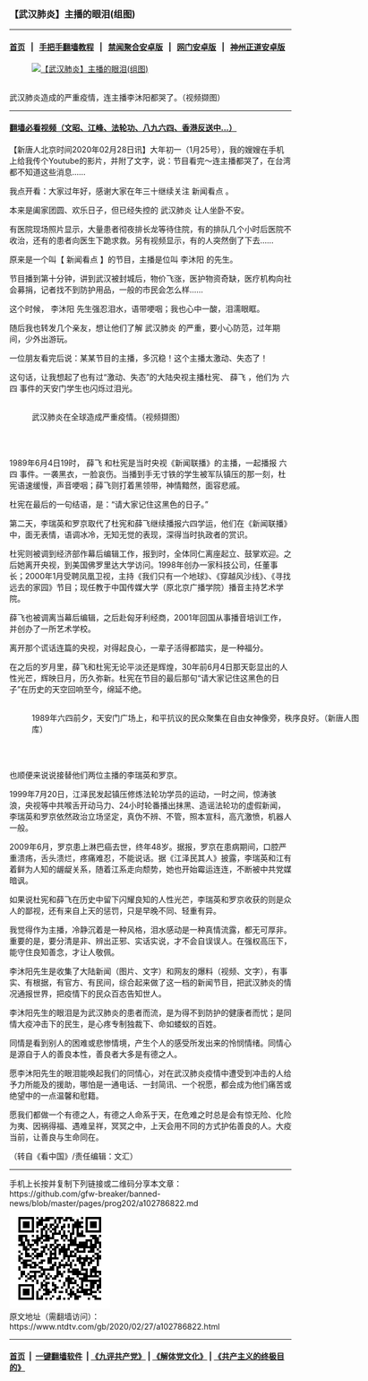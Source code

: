 ### 【武汉肺炎】主播的眼泪(组图)
------------------------

#### [首页](https://github.com/gfw-breaker/banned-news/blob/master/README.md) &nbsp;&nbsp;|&nbsp;&nbsp; [手把手翻墙教程](https://github.com/gfw-breaker/guides/wiki) &nbsp;&nbsp;|&nbsp;&nbsp; [禁闻聚合安卓版](https://github.com/gfw-breaker/bn-android) &nbsp;&nbsp;|&nbsp;&nbsp; [网门安卓版](https://github.com/oGate2/oGate) &nbsp;&nbsp;|&nbsp;&nbsp; [神州正道安卓版](https://github.com/SzzdOgate/update) 



<div><div class="featured_image">
 <a href="https://i.ntdtv.com/assets/uploads/2020/02/1-359.jpg" target="_blank">
  <figure>
   <img alt="【武汉肺炎】主播的眼泪(组图)" src="https://i.ntdtv.com/assets/uploads/2020/02/1-359-800x450.jpg"/>
  </figure><br/>
 </a>
 <span class="caption">
  武汉肺炎造成的严重疫情，连主播李沐阳都哭了。（视频撷图）
 </span>
</div>
</div><hr/>

#### [翻墙必看视频（文昭、江峰、法轮功、八九六四、香港反送中...）](https://github.com/gfw-breaker/banned-news/blob/master/pages/link3.md)

<div><div class="post_content" itemprop="articleBody">
 <p>
  【新唐人北京时间2020年02月28日讯】大年初一（1月25号），我的嫂嫂在手机上给我传个Youtube的影片，并附了文字，说：节目看完～连主播都哭了，在台湾都不知道这些消息……
 </p>
 <p>
  我点开看：大家过年好，感谢大家在年三十继续关注
  <ok href="https://www.ntdtv.com/gb/新闻看点.htm">
   新闻看点
  </ok>
  。
 </p>
 <p>
  本来是阖家团圆、欢乐日子，但已经失控的
  <ok href="https://www.ntdtv.com/gb/武汉肺炎.htm">
   武汉肺炎
  </ok>
  让人坐卧不安。
 </p>
 <p>
  有医院现场照片显示，大量患者彻夜排长龙等待住院，有的排队几个小时后医院不收治，还有的患者向医生下跪求救。另有视频显示，有的人突然倒了下去……
 </p>
 <p>
  原来是一个叫【
  <ok href="https://www.ntdtv.com/gb/新闻看点.htm">
   新闻看点
  </ok>
  】的节目，主播是位叫
  <ok href="https://www.ntdtv.com/gb/李沐阳.htm">
   李沐阳
  </ok>
  的先生。
 </p>
 <p>
  节目播到第十分钟，讲到武汉被封城后，物价飞涨，医护物资奇缺，医疗机构向社会募捐，记者找不到防护用品，一般的市民会怎么样……
 </p>
 <p>
  这个时候，
  <ok href="https://www.ntdtv.com/gb/李沐阳.htm">
   李沐阳
  </ok>
  先生强忍泪水，语带哽咽；我也心中一酸，泪濡眼眶。
 </p>
 <p>
  随后我也转发几个亲友，想让他们了解
  <ok href="https://www.ntdtv.com/gb/武汉肺炎.htm">
   武汉肺炎
  </ok>
  的严重，要小心防范，过年期间，少外出游玩。
 </p>
 <p>
  一位朋友看完后说：某某节目的主播，多沉稳！这个主播太激动、失态了！
 </p>
 <p>
  这句话，让我想起了也有过“激动、失态”的大陆央视主播杜宪、
  <ok href="https://www.ntdtv.com/gb/薛飞.htm">
   薛飞
  </ok>
  ，他们为
  <ok href="https://www.ntdtv.com/gb/六四.htm">
   六四
  </ok>
  事件的天安门学生也闪烁过泪光。
 </p>
 <figure class="wp-caption alignnone" id="attachment_102787577" style="width: 600px">
  <img alt="" class="size-medium wp-image-102787577" src="https://i.ntdtv.com/assets/uploads/2020/02/p2636752a208045831-ss-600x337.jpg">
   <br/><figcaption class="wp-caption-text">
    武汉肺炎在全球造成严重疫情。（视频撷图）
   </figcaption><br/>
  </img>
 </figure><br/>
 <p>
  1989年6月4日19时，
  <ok href="https://www.ntdtv.com/gb/薛飞.htm">
   薛飞
  </ok>
  和杜宪是当时央视《新闻联播》的主播，一起播报
  <ok href="https://www.ntdtv.com/gb/六四.htm">
   六四
  </ok>
  事件。一袭黑衣，一脸哀伤。当播到手无寸铁的学生被军队镇压的那一刻，杜宪语速缓慢，声音哽咽；薛飞则打着黑领带，神情黯然，面容悲戚。
 </p>
 <p>
  杜宪在最后的一句结语，是：“请大家记住这黑色的日子。”
 </p>
 <p>
  第二天，李瑞英和罗京取代了杜宪和薛飞继续播报六四学运，他们在《新闻联播》中，面无表情，语调冰冷，无知无觉的表现，深得当时执政者的赏识。
 </p>
 <p>
  杜宪则被调到经济部作幕后编辑工作，报到时，全体同仁离座起立、鼓掌欢迎。之后她离开央视，到美国佛罗里达大学访问。1998年创办一家科技公司，任董事长；2000年1月受聘凤凰卫视，主持《我们只有一个地球》、《穿越风沙线》、《寻找远去的家园》节目；现任教于中国传媒大学（原北京广播学院）播音主持艺术学院。
 </p>
 <p>
  薛飞也被调离当幕后编辑，之后赴匈牙利经商，2001年回国从事播音培训工作，并创办了一所艺术学校。
 </p>
 <p>
  离开那个谎话连篇的央视，对得起良心，一辈子活得都踏实，是一种福分。
 </p>
 <p>
  在之后的岁月里，薛飞和杜宪无论平淡还是辉煌，30年前6月4日那天彰显出的人性光芒，辉映日月，历久弥新。杜宪在节目的最后那句“请大家记住这黑色的日子”在历史的天空回响至今，绵延不绝。
 </p>
 <figure class="wp-caption alignnone" id="attachment_102787580" style="width: 600px">
  <img alt="" class="size-medium wp-image-102787580" src="https://i.ntdtv.com/assets/uploads/2020/02/714e241f1b205aef064406708614a03a-600x338.jpg">
   <br/><figcaption class="wp-caption-text">
    1989年六四前夕，天安门广场上，和平抗议的民众聚集在自由女神像旁，秩序良好。（新唐人图库）
   </figcaption><br/>
  </img>
 </figure><br/>
 <p>
  也顺便来说说接替他们两位主播的李瑞英和罗京。
 </p>
 <p>
  1999年7月20日，江泽民发起镇压修炼法轮功学员的运动，一时之间，惊涛骇浪，央视等中共喉舌开动马力、24小时轮番播出抹黑、造谣法轮功的虚假新闻，李瑞英和罗京依然政治立场坚定，真伪不辨、不管，照本宣科，高亢激愤，机器人一般。
 </p>
 <p>
  2009年6月，罗京患上淋巴癌去世，终年48岁。据报，罗京在患病期间，口腔严重溃疡，舌头溃烂，疼痛难忍，不能说话。据《江泽民其人》披露，李瑞英和江有着鲜为人知的龌龊关系，随着江系走向颓势，她也开始霉运连连，不断被中共党媒暗讽。
 </p>
 <p>
  如果说杜宪和薛飞在历史中留下闪耀良知的人性光芒，李瑞英和罗京收获的则是众人的鄙视，还有来自上天的惩罚，只是早晚不同、轻重有异。
 </p>
 <p>
  我觉得作为主播，冷静沉着是一种风格，泪水感动是一种真情流露，都无可厚非。重要的是，要分清是非、辨出正邪、实话实说，才不会自误误人。在强权高压下，能守住良知善念，才让人敬佩。
 </p>
 <p>
  李沐阳先生是收集了大陆新闻（图片、文字）和网友的爆料（视频、文字），有事实、有根据，有官方、有民间，综合起来做了这一档的新闻节目，把武汉肺炎的情况通报世界，把疫情下的民众百态告知世人。
 </p>
 <p>
  李沐阳先生的眼泪是为武汉肺炎的患者而流，是为得不到防护的健康者而忧；是同情大疫冲击下的民生，是心疼专制独裁下、命如蝼蚁的百姓。
 </p>
 <p>
  同情是看到别人的困难或悲惨情境，产生个人的感受所发出来的怜悯情绪。同情心是源自于人的善良本性，善良者大多是有德之人。
 </p>
 <p>
  愿李沐阳先生的眼泪能唤起我们的同情心，对在武汉肺炎疫情中遭受到冲击的人给予力所能及的援助，哪怕是一通电话、一封简讯、一个祝愿，都会成为他们痛苦或绝望中的一点温馨和慰籍。
 </p>
 <p>
  愿我们都做一个有德之人，有德之人命系于天，在危难之时总是会有惊无险、化险为夷、因祸得福、遇难呈祥，冥冥之中，上天会用不同的方式护佑善良的人。大疫当前，让善良与生命同在。
 </p>
 <p>
  （转自《看中国》/责任编辑：文汇）
 </p>
 <div class="single_ad">
 </div>
</div>
</div>
<hr/>
手机上长按并复制下列链接或二维码分享本文章：<br/>
https://github.com/gfw-breaker/banned-news/blob/master/pages/prog202/a102786822.md <br/>
<a href='https://github.com/gfw-breaker/banned-news/blob/master/pages/prog202/a102786822.md'><img src='https://github.com/gfw-breaker/banned-news/blob/master/pages/prog202/a102786822.md.png'/></a> <br/>
原文地址（需翻墙访问）：https://www.ntdtv.com/gb/2020/02/27/a102786822.html


------------------------
#### [首页](https://github.com/gfw-breaker/banned-news/blob/master/README.md) &nbsp;|&nbsp; [一键翻墙软件](https://github.com/gfw-breaker/nogfw/blob/master/README.md) &nbsp;| [《九评共产党》](https://github.com/gfw-breaker/9ping.md/blob/master/README.md#九评之一评共产党是什么) | [《解体党文化》](https://github.com/gfw-breaker/jtdwh.md/blob/master/README.md) | [《共产主义的终极目的》](https://github.com/gfw-breaker/gczydzjmd.md/blob/master/README.md)


<img src='http://gfw-breaker.win/banned-news/pages/prog202/a102786822.md' width='0px' height='0px'/>